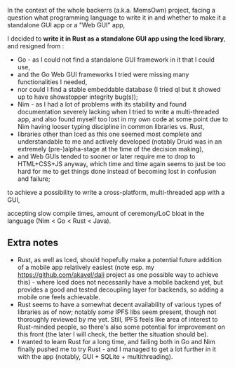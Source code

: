 In the context of <!-- use case/story uc or component co -->
 the whole backerrs (a.k.a. MemsOwn) project,
facing <!-- concern c -->
 a question what programming language to write it in
 and whether to make it a standalone GUI app or a "Web GUI" app,

I decided to **<!-- option o -->
 write it in Rust as a standalone GUI app using the Iced library**,
and resigned from <!-- options o2 to oN -->:
 * Go - as I could not find a standalone GUI framework in it that I could use,
 * and the Go Web GUI frameworks I tried were missing many functionalities I needed,
 * nor could I find a stable embeddable database (I tried ql but it showed up to have showstopper integrity bug(s));
 * Nim - as I had a lot of problems with its stability and found documentation severely lacking
   when I tried to write a multi-threaded app,
   and also found myself too lost in my own code at some point due to Nim having looser typing discipline in common libraries vs. Rust,
 * libraries other than Iced as this one seemed most complete and understandable to me and actively developed
   (notably Druid was in an extremely (pre-)alpha-stage at the time of the decision making),
 * and Web GUIs tended to sooner or later require me to drop to HTML+CSS+JS anyway,
   which time and time again seems to just be too hard for me to get things done instead of becoming lost in confusion and failure;

to achieve <!-- quality q -->
 a possibility to write a cross-platform, multi-threaded app with a GUI,

accepting <!-- downside d -->
 slow compile times,
 amount of ceremony/LoC bloat in the language (Nim < Go < Rust < Java).

## Extra notes

- Rust, as well as Iced, should hopefully make a potential future addition of a mobile app relatively easiest
  (note esp. my https://github.com/akavel/dali project as one possible way to achieve this) -
  where Iced does not necessarily have a mobile backend yet,
  but provides a good and tested decoupling layer for backends,
  so adding a mobile one feels achievable.
- Rust seems to have a somewhat decent availability of various types of libraries as of now;
  notably *some* IPFS libs seem present, though not thoroughly reviewed by me yet.
  Still, IPFS feels like area of interest to Rust-minded people,
  so there's also some potential for improvement on this front (the later I will check, the better the situation should be).
- I wanted to learn Rust for a long time, and failing both in Go and Nim finally pushed me to try Rust -
  and I managed to get a lot further in it with the app (notably, GUI + SQLite + multithreading).
